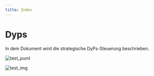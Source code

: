```yaml
---
title: Index
---
```


# Dyps

In dem Dokument wird die strategische DyPs-Steuerung beschrieben.

![test_puml](puml_img/test_puml.png)

![test_img](img/test_img.png)

